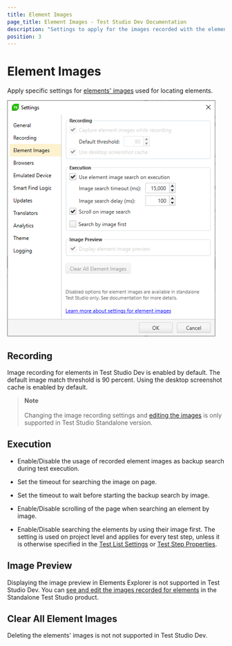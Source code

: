 ```yaml
---
title: Element Images
page_title: Element Images - Test Studio Dev Documentation
description: "Settings to apply for the images recorded with the elements. Images used as backup search in Test Studio Dev." 
position: 3
---
```

# Element Images

Apply specific settings for <a href="https://docs.telerik.com/teststudio/features/elements-explorer/elements-find-expression#elements-image" target="_blank">elements' images</a> used for locating elements.

![Element Images][1]

## Recording

Image recording for elements in Test Studio Dev is enabled by default. The default image match threshold is 90 percent. Using the desktop screenshot cache is enabled by default.

> __Note__
> <br>
> <br>
> Changing the image recording settings and <a href="https://docs.telerik.com/teststudio/automated-tests/elements/find-element-by-image" target="_blank">editing the images</a> is only supported in Test Studio Standalone version.

## Execution

- Enable/Disable the usage of recorded element images as backup search during test execution.

- Set the timeout for searching the image on page.

- Set the timeout to wait before starting the backup search by image.

- Enable/Disable scrolling of the page when searching an element by image.

- Enable/Disable searching the elements by using their image first. The setting is used on project level and applies for every test step, unless it is otherwise specified in the <a href="/features/test-execution/test-list-settings" target="_blank">Test List Settings</a> or <a href="/features/test-maintenance/test-step-properties" target="_blank">Test Step Properties</a>.

## Image Preview

Displaying the image preview in Elements Explorer is not supported in Test Studio Dev. You can <a href="https://docs.telerik.com/teststudio/features/elements-explorer/find-element-by-image" target="_blank">see and edit the images recorded for elements</a> in the Standalone Test Studio product.

## Clear All Element Images

Deleting the elements' images is not not supported in Test Studio Dev.

[1]: images/element-images/fig1.png
